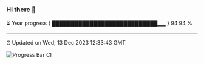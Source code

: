 ### Hi there 👋

⏳ Year progress { ████████████████████████████▁▁ } 94.94 %

---

⏰ Updated on Wed, 13 Dec 2023 12:33:43 GMT

![Progress Bar CI](https://github.com/ZhaoGui/ZhaoGui/workflows/Progress%20Bar%20CI/badge.svg)
